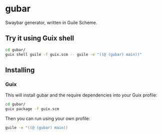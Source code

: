 # gubar

Swaybar generator, written in Guile Scheme.

## Try it using Guix shell

```sh
cd gubar/
guix shell guile -f guix.scm -- guile -e "((@ (gubar) main))" 
```

## Installing

### Guix

This will install gubar and the require dependencies into your Guix profile:
```sh
cd gubar/
guix package -f guix.scm
```

Then you can run using your own profile:

```sh
guile -e "((@ (gubar) main))
```
